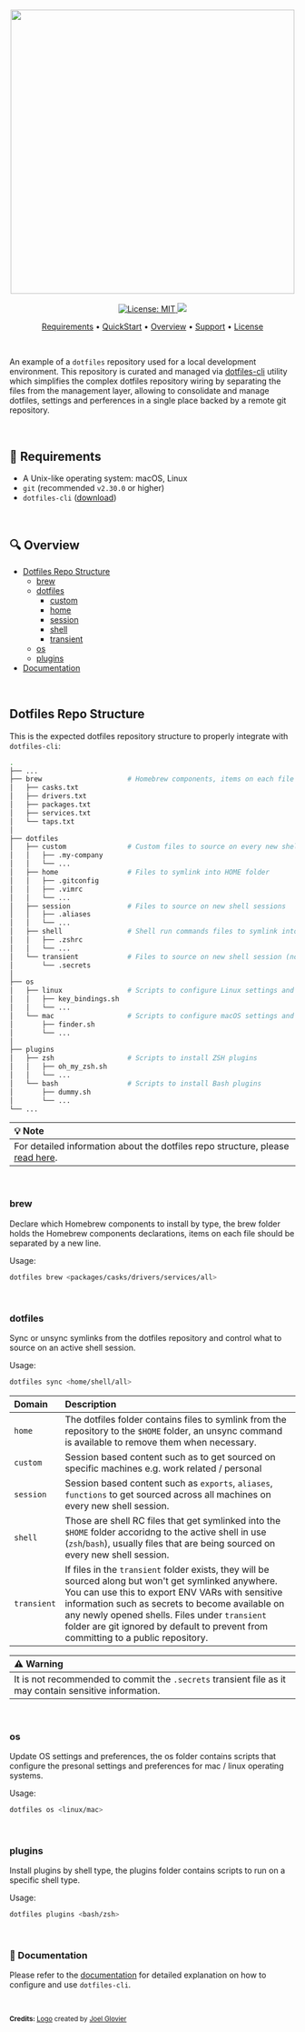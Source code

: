 <h3 align="center" id="dotfiles-logo">
  <img src="docs/assets/logos/dotfiles-logo-orig.png" width=500 align="middle"/>
</h3>

<p align="center">
  <a href="https://opensource.org/licenses/MIT">
    <img src="https://img.shields.io/badge/License-MIT-yellow.svg" alt="License: MIT"/>
  </a>
  <a href="https://www.paypal.me/ZachiNachshon">
    <img src="https://img.shields.io/badge/$-donate-ff69b4.svg?maxAge=2592000&amp;style=flat">
  </a>
</p>

<p align="center">
  <a href="#requirements">Requirements</a> •
  <a href="#quickstart">QuickStart</a> •
  <a href="#overview">Overview</a> •
  <a href="#support">Support</a> •
  <a href="#license">License</a>
</p>
<br>

An example of a `dotfiles` repository used for a local development environment. This repository is curated and managed via [dotfiles-cli](https://zachinachshon.com/dotfiles-cli/) utility which simplifies the complex dotfiles repository wiring by separating the files from the management layer, allowing to consolidate and manage dotfiles, settings and perferences in a single place backed by a remote git repository.

<br>

<h2 id="requirements">🏁 Requirements</h2>

- A Unix-like operating system: macOS, Linux
- `git` (recommended `v2.30.0` or higher)
- `dotfiles-cli` ([download](https://zachinachshon.com/dotfiles-cli/docs/latest/getting-started/download/))

<br>

<h2 id="overview">🔍 Overview</h2>

- [Dotfiles Repo Structure](#dotfiles-repo-structure)
  - [brew](#brew)
  - [dotfiles](#dotfiles)
    - [custom](#custom)
    - [home](#home)
    - [session](#session)
    - [shell](#shell)
    - [transient](#transient)
  - [os](#os)
  - [plugins](#plugins)
- [Documentation](#documentation)

<br>

<h2 id="dotfiles-repo-structure">Dotfiles Repo Structure</h2>

This is the expected dotfiles repository structure to properly integrate with `dotfiles-cli`:

```bash
.
├── ...
├── brew                     # Homebrew components, items on each file should be separated by a new line
│   ├── casks.txt
│   ├── drivers.txt
│   ├── packages.txt
│   ├── services.txt
│   └── taps.txt
│
├── dotfiles               
│   ├── custom               # Custom files to source on every new shell session (work/personal)
│   │   ├── .my-company  
│   │   └── ...
│   ├── home                 # Files to symlink into HOME folder
│   │   ├── .gitconfig       
│   │   ├── .vimrc
│   │   └── ...
│   ├── session              # Files to source on new shell sessions
│   │   ├── .aliases
│   │   └── ...
│   ├── shell                # Shell run commands files to symlink into HOME folder
│   │   ├── .zshrc
│   │   └── ...
│   └── transient            # Files to source on new shell session (not symlinked, can be git-ignored)
│       └── .secrets
│
├── os
│   ├── linux                # Scripts to configure Linux settings and preferences
│   │   ├── key_bindings.sh
│   │   └── ...
│   └── mac                  # Scripts to configure macOS settings and preferences
│       ├── finder.sh  
│       └── ...
│
├── plugins
│   ├── zsh                  # Scripts to install ZSH plugins
│   │   ├── oh_my_zsh.sh  
│   │   └── ...
│   └── bash                 # Scripts to install Bash plugins
│       ├── dummy.sh
│       └── ...
└── ...
```

| :bulb: Note |
| :--------------------------------------- |
| For detailed information about the dotfiles repo structure, please [read here](https://zachinachshon.com/dotfiles-cli/docs/latest/usage/structure/). |

<br>

<h3 id="brew">brew</h3>

Declare which Homebrew components to install by type, the brew folder holds the Homebrew components declarations, items on each file should be separated by a new line.

Usage:

```bash
dotfiles brew <packages/casks/drivers/services/all>
```

<br>

<h3 id="dotfiles">dotfiles</h3>

Sync or unsync symlinks from the dotfiles repository and control what to source on an active shell session.

Usage:

```bash
dotfiles sync <home/shell/all>
```

| Domain         | Description 
| :------------------- |:---
| `home` | The dotfiles folder contains files to symlink from the repository to the `$HOME` folder, an unsync command is available to remove them when necessary.
| `custom`    | Session based content such as  to get sourced on specific machines e.g. work related / personal
| `session`   | Session based content such as `exports`, `aliases`, `functions` to get sourced across all machines on every new shell session.
| `shell`   | Those are shell RC files that get symlinked into the `$HOME` folder accoridng to the active shell in use (`zsh`/`bash`), usually files that are being sourced on every new shell session.
| `transient`   | If files in the `transient` folder exists, they will be sourced along but won't get symlinked anywhere. You can use this to export ENV VARs with sensitive information such as secrets to become available on any newly opened shells. Files under `transient` folder are git ignored by default to prevent from committing to a public repository.

| :warning: Warning |
| :--------------------------------------- |
| It is not recommended to commit the `.secrets` transient file as it may contain sensitive information. |

<br>

<h3 id="os">os</h3>

Update OS settings and preferences, the os folder contains scripts that configure the presonal settings and preferences for mac / linux operating systems.

Usage:

```bash
dotfiles os <linux/mac>
```

<br>

<h3 id="plugins">plugins</h3>

Install plugins by shell type, the plugins folder contains scripts to run on a specific shell type.

Usage:

```bash
dotfiles plugins <bash/zsh>
```

<br>

<h3 id="documentation">📖 Documentation</h3>

Please refer to the [documentation](https://zachinachshon.com/dotfiles-cli/docs/latest/getting-started/introduction/) for detailed explanation on how to configure and use `dotfiles-cli`.

<br>

<sup><b>Credits: </b><a href=https://github.com/jglovier/dotfiles-logo>Logo</a> created by <a href=https://github.com/jglovier>Joel Glovier</a></sup>
